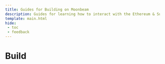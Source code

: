 ```yaml
---
title: Guides for Building on Moonbeam
description: Guides for learning how to interact with the Ethereum & Substrate APIs to deploy, verify, and interact with contracts, and build DApps on Moonbeam. 
template: main.html
hide: 
 - toc
 - feedback
---
```


<h1 class='subsection-title'>Build</h1>
<div class='subsection-wrapper'></div>
